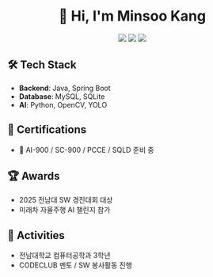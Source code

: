 <h1 align="center">👋 Hi, I'm Minsoo Kang</h1>

<p align="center">
  <img src="https://img.shields.io/badge/Python-3776AB?style=flat&logo=python&logoColor=white"/>
  <img src="https://img.shields.io/badge/Spring-6DB33F?style=flat&logo=spring&logoColor=white"/>
  <img src="https://img.shields.io/badge/C++-00599C?style=flat&logo=c%2B%2B&logoColor=white"/>
</p>

## 🛠 Tech Stack
- **Backend**: Java, Spring Boot
- **Database**: MySQL, SQLite
- **AI**: Python, OpenCV, YOLO

## 📜 Certifications
- 🧠 AI-900 / SC-900 / PCCE / SQLD 준비 중

## 🏆 Awards
- 2025 전남대 SW 경진대회 대상
- 미래차 자율주행 AI 챌린지 참가

## 🏫 Activities
- 전남대학교 컴퓨터공학과 3학년
- CODECLUB 멘토 / SW 봉사활동 진행

